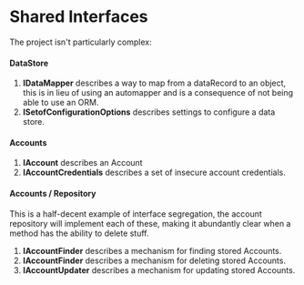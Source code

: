 ﻿# Shared Interfaces
The project isn't particularly complex:

#### DataStore
1. **IDataMapper** describes a way to map from a dataRecord to an object, this is in lieu of using an automapper and is a consequence of not being able to use an ORM.
2. **ISetofConfigurationOptions** describes settings to configure a data store.

#### Accounts
1. **IAccount** describes an Account
2. **IAccountCredentials** describes a set of insecure account credentials.

#### Accounts / Repository
This is a half-decent example of interface segregation, the account repository will implement each of these, making it abundantly clear when a method has the ability to delete stuff.

1. **IAccountFinder** describes a mechanism for finding stored Accounts.
2. **IAccountFinder** describes a mechanism for deleting stored Accounts.
3. **IAccountUpdater** describes a mechanism for updating stored Accounts.
